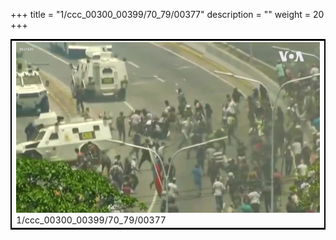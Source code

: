 +++
title = "1/ccc_00300_00399/70_79/00377"
description = ""
weight = 20
+++

<table style="border:2px solid black;max-width:800px;max-height:800px;" 
><tr><td>
<img class="center-fit-jpg"
src="/jpg_/aaa_20190430_NxaOmWaI8sI_00376.jpg">
1/ccc_00300_00399/70_79/00377
</img></td></tr></table>

